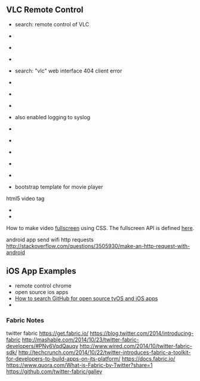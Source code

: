 
<!--
-->

VLC Remote Control
-------------------

 * search: remote control of VLC
 * []( https://wiki.videolan.org/Control_VLC_from_an_Android_Phone/ )
 * []( http://www.howtogeek.com/117261/how-to-activate-vlcs-web-interface-control-vlc-from-a-browser-use-any-smartphone-as-a-remote/ )
 * []( http://www.videolan.org/doc/play-howto/en/ch04.html )
 * search: "vlc" web interface 404 client error
 * []( http://www.videolan.org/doc/vlc-user-guide/en/ch05.html )
 * []( https://en.wikipedia.org/wiki/Apple_Remote )
 * []( https://play.google.com/store/apps/details?id=es.ihatetothink.remoteformac )
 * also enabled logging to syslog
 * []( http://stackoverflow.com/questions/4303017/how-to-get-vlc-logs )

 * []( http://bootswatch.com/2/ )
 * []( http://www.bootstrapzero.com/bootstrap-template/blocks )
 * []( http://www.bootstrapzero.com/l )
 * []( http://startbootstrap.com/template-overviews/thumbnail-gallery/ )
 * []( http://startbootstrap.com/template-categories/all/ )
bootstrap template for movie player

html5 video tag
 * []( http://www.html5rocks.com/en/tutorials/video/basics/ )
 * []( http://www.w3schools.com/HTML/html5_video.asp )

How to make video
[fullscreen]( http://www.thecssninja.com/javascript/fullscreen )
using CSS.
The fullscreen API is defined
[here]( https://fullscreen.spec.whatwg.org/ ).

android app send wifi http requests
http://stackoverflow.com/questions/3505930/make-an-http-request-with-android

iOS App Examples
----------------

 * []( https://github.com/florent37/OCiney-iOS )
remote control chrome
 * []( https://play.google.com/store/apps/details?id=com.holiestep.chromeremote )
open source ios apps
 * []( https://github.com/dkhamsing/open-source-ios-apps )
[How to search GitHub for open source tvOS and iOS apps]( http://macgoogle.net/?p=165103 )
 * []( https://github.com/danylokostyshyn/popcorntime-ios )

### Fabric Notes

twitter fabric
https://get.fabric.io/
https://blog.twitter.com/2014/introducing-fabric
http://mashable.com/2014/10/23/twitter-fabric-developers/#PNy6VqdQauqy
http://www.wired.com/2014/10/twitter-fabric-sdk/
http://techcrunch.com/2014/10/22/twitter-introduces-fabric-a-toolkit-for-developers-to-build-apps-on-its-platform/
https://docs.fabric.io/
https://www.quora.com/What-is-Fabric-by-Twitter?share=1
https://github.com/twitter-fabric/galley

<!-- vim: set autoindent expandtab sw=4 syntax=markdown: -->
